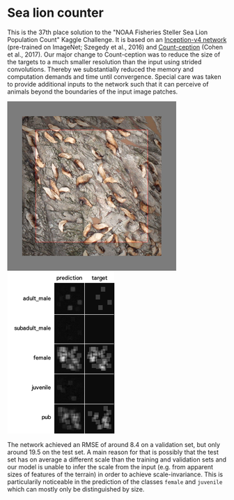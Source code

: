 Sea lion counter
================

This is the 37th place solution to the "NOAA Fisheries Steller Sea Lion Population Count" Kaggle Challenge. It is based on an [Inception-v4 network](https://arxiv.org/abs/1602.07261) (pre-trained on ImageNet; Szegedy et al., 2016) and [Count-ception](https://arxiv.org/abs/1703.08710) (Cohen et al., 2017). Our major change to Count-ception was to reduce the size of the targets to a much smaller resolution than the input using strided convolutions. Thereby we substantially reduced the memory and computation demands and time until convergence. Special care was taken to provide additional inputs to the network such that it can perceive of animals beyond the boundaries of the input image patches.

![Example input](example_input.png) ![Example output](example_output.png)

The network achieved an RMSE of around 8.4 on a validation set, but only around 19.5 on the test set. A main reason for that is possibly that the test set has on average a different scale than the training and validation sets and our model is unable to infer the scale from the input (e.g. from apparent sizes of features of the terrain) in order to achieve scale-invariance. This is particularily noticeable in the prediction of the classes `female` and `juvenile` which can mostly only be distinguished by size.
